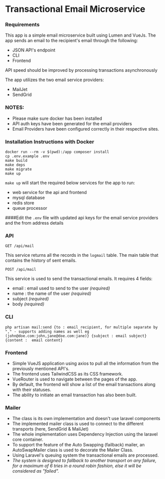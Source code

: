 # Transactional Email Microservice

### Requirements
This app is a simple email microservice built using Lumen and VueJs.
The app sends an email to the recipient's email through the following:

- JSON API's endpoint
- CLI
- Frontend

API speed should be improved by processing transactions asynchronously 
 
The app utilizes the two email service providers:
- MailJet 
- SendGrid

### NOTES: 
- Please make sure docker has been installed 
- API auth keys have been generated for the email providers
- Email Providers have been configured correctly in their respective sites.

### Installation Instructions with Docker
````
docker run --rm -v $(pwd):/app composer install 
cp .env.example .env
make build
make deps
make migrate
make up
````
`make up` will start the required below services for the app to run:
- web service for the api and frontend
- mysql database
- redis store
- queue processor

####Edit the ````.env```` file with updated api keys for the email service providers and the from address details

### API
````
GET /api/mail
````
This service returns all the records in the `logmail` table. The main table that contains the history of sent emails. 
````
POST /api/mail
````
This service is used to send the transactional emails. It requires 4 fields:
- email : email used to send to the user *(required)*
- name : the name of the user *(required)*
- subject *(required)*
- body *(required)*

### CLI
````
php artisan mail:send {to : email recipient, for multiple separate by "," - supports adding names as well eg (john@doe.com:john,jane@doe.com:jane)} {subject : email subject} {content :  email content}
````
### Frontend
- Simple VueJS application using axios to pull all the information from the previously mentioned API's.
- The frontend uses TailwindCSS as its CSS framework.
- VueRouter is used to navigate between the pages of the app.
- By default, the frontend will show a list of the email transactions along with their statuses.
- The ability to initiate an email transaction has also been built.

### Mailer
- The class is its own implementation and doesn't use laravel components
- The implemented mailer class is used to connect to the different transports (here, SendGrid & MailJet)
- The whole implementation uses Dependency Injection using the laravel core container.
- To support the feature of the Auto Swapping (failback) mailer, an AutoSwapMailer class is used to decorate the Mailer Class.
- Using Laravel's queuing system the transactional emails are processed.
- *The system is designed to fallback to another transport on any failure, for a maximum of 6 tries in a round robin fashion, else it will be considered as "failed".*


